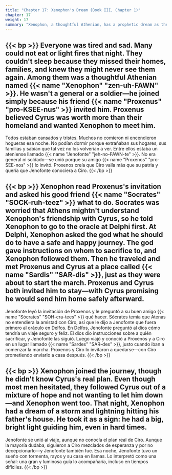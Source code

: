 ```yaml
---
title: "Chapter 17: Xenophon's Dream (Book III, Chapter 1)"
chapter: 17
weight: 17
summary: "Xenophon, a thoughtful Athenian, has a prophetic dream as the Greeks face their darkest hour."
---
```


{{< bp >}}
Everyone was tired and sad. Many could not eat or light fires that night. They couldn't sleep because they missed their homes, families, and knew they might never see them again. Among them was a thoughtful Athenian named {{< name "Xenophon" "zen-uh-FAWN" >}}. He wasn't a general or a soldier—he joined simply because his friend {{< name "Proxenus" "pro-KSEE-nus" >}} invited him. Proxenus believed Cyrus was worth more than their homeland and wanted Xenophon to meet him.
---
Todos estaban cansados y tristes. Muchos no comieron ni encendieron hogueras esa noche. No podían dormir porque extrañaban sus hogares, sus familias y sabían que tal vez no los volverían a ver. Entre ellos estaba un ateniense llamado {{< name "Jenofonte" "jeh-no-FAWN-te" >}}. No era general ni soldado—se unió porque su amigo {{< name "Proxenos" "pro-SEE-nos" >}} lo invitó. Proxenos creía que Ciro valía más que su patria y quería que Jenofonte conociera a Ciro.
{{< /bp >}}

{{< bp >}}
Xenophon read Proxenus's invitation and asked his good friend {{< name "Socrates" "SOCK-ruh-teez" >}} what to do. Socrates was worried that Athens mightn't understand Xenophon's friendship with Cyrus, so he told Xenophon to go to the oracle at Delphi first. At Delphi, Xenophon asked the god what he should do to have a safe and happy journey. The god gave instructions on whom to sacrifice to, and Xenophon followed them. Then he traveled and met Proxenus and Cyrus at a place called {{< name "Sardis" "SAR-dis" >}}, just as they were about to start the march. Proxenus and Cyrus both invited him to stay—with Cyrus promising he would send him home safely afterward.
---
Jenofonte leyó la invitación de Proxenos y le preguntó a su buen amigo {{< name "Sócrates" "SOH-cra-tees" >}} qué hacer. Sócrates temía que Atenas no entendiera la amistad con Ciro, así que le dijo a Jenofonte que fuera primero al oráculo en Delfos. En Delfos, Jenofonte preguntó al dios cómo tendría un viaje seguro y feliz. El dios dio instrucciones sobre a quién sacrificar, y Jenofonte las siguió. Luego viajó y conoció a Proxenos y a Ciro en un lugar llamado {{< name "Sardes" "SAR-des" >}}, justo cuando iban a comenzar la marcha. Proxenos y Ciro lo invitaron a quedarse—con Ciro prometiendo enviarlo a casa después.
{{< /bp >}}

{{< bp >}}
Xenophon joined the journey, though he didn't know Cyrus's real plan. Even though most men hesitated, they followed Cyrus out of a mixture of hope and not wanting to let him down—and Xenophon went too. That night, Xenophon had a dream of a storm and lightning hitting his father's house. He took it as a sign: he had a big, bright light guiding him, even in hard times.
---
Jenofonte se unió al viaje, aunque no conocía el plan real de Ciro. Aunque la mayoría dudaba, siguieron a Ciro mezclados de esperanza y por no decepcionarlo—y Jenofonte también fue. Esa noche, Jenofonte tuvo un sueño con tormenta, rayos y su casa en llamas. Lo interpretó como una señal: una gran y luminosa guía lo acompañaría, incluso en tiempos difíciles.
{{< /bp >}}
